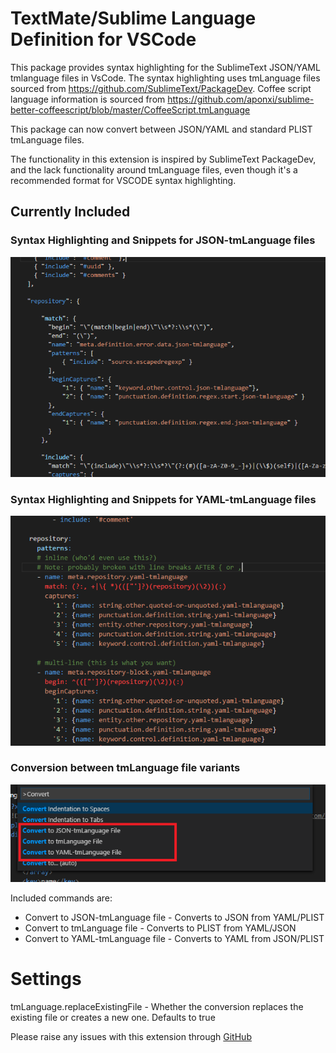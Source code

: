 # TextMate/Sublime Language Definition for VSCode

This package provides syntax highlighting for the SublimeText JSON/YAML tmlanguage files in VsCode. The syntax highlighting uses 
tmLanguage files sourced from https://github.com/SublimeText/PackageDev. Coffee script language information is sourced from https://github.com/aponxi/sublime-better-coffeescript/blob/master/CoffeeScript.tmLanguage

This package can now convert between JSON/YAML and standard PLIST tmLanguage files.
 
The functionality in this extension is inspired by SublimeText PackageDev, and the lack functionality around tmLanguage files, even though
it's a recommended format for VSCODE syntax highlighting.

## Currently Included

### Syntax Highlighting and Snippets for JSON-tmLanguage files
![JSON-tmLanguage](/images/json_sample.png)

### Syntax Highlighting and Snippets for YAML-tmLanguage files
![YAML-tmLanguage](/images/yaml_sample.png)

### Conversion between tmLanguage file variants
![Available Commands](/images/commands_sample.png)

Included commands are:
- Convert to JSON-tmLanguage file - Converts to JSON from YAML/PLIST
- Convert to tmLanguage file - Converts to PLIST from YAML/JSON
- Convert to YAML-tmLanguage file - Converts to YAML from JSON/PLIST

# Settings
tmLanguage.replaceExistingFile - Whether the conversion replaces the existing file or creates a new one. Defaults to true

Please raise any issues with this extension through [GitHub](https://github.com/Togusa09/vscode-tmlanguage/issues)
